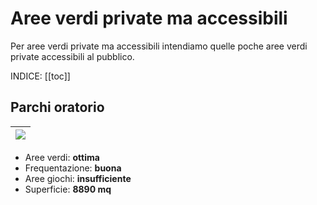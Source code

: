 # Aree verdi private ma accessibili

Per aree verdi private ma accessibili intendiamo quelle poche aree verdi private accessibili al pubblico.

INDICE:
[[toc]]

## Parchi oratorio

| ![](./5/1.jpg) |
|--------------|

* Aree verdi: **ottima**
* Frequentazione: **buona**
* Aree giochi: **insufficiente**
* Superficie: **8890 mq**

